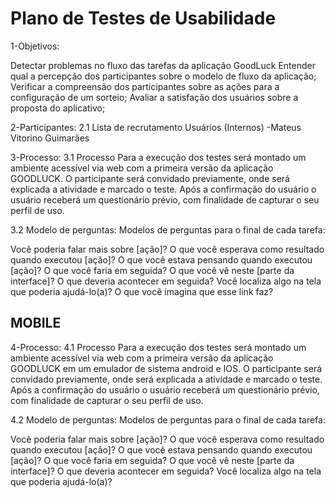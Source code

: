 # Plano de Testes de Usabilidade

1-Objetivos:

Detectar problemas no fluxo das tarefas da aplicação GoodLuck
Entender qual a percepção dos participantes sobre o modelo de fluxo da aplicação;
Verificar a compreensão dos participantes sobre as ações para a configuração de um sorteio;
Avaliar a satisfação dos usuários sobre a proposta do aplicativo;


2-Participantes:
2.1 Lista de recrutamento
Usuários (Internos)
-Mateus Vitorino Guimarães


3-Processo:
3.1 Processo
Para a execução dos testes será montado um ambiente acessível via web com a primeira versão da aplicação GOODLUCK.
O participante será convidado previamente, onde será explicada a atividade e marcado o teste. Após a confirmação do usuário o usuário receberá um questionário prévio, com finalidade de capturar o seu perfil de uso.

3.2 Modelo de perguntas:
Modelos de perguntas para o final de cada tarefa:

Você poderia falar mais sobre [ação]?
O que você esperava como resultado quando executou [ação]?
O que você estava pensando quando executou [ação]?
O que você faria em seguida?
O que você vê neste [parte da interface]?
O que deveria acontecer em seguida?
Você localiza algo na tela que poderia ajudá-lo(a)?
O que você imagina que esse link faz?

## MOBILE
4-Processo:
4.1 Processo
Para a execução dos testes será montado um ambiente acessível via web com a primeira versão da aplicação GOODLUCK em um emulador de sistema android e IOS.
O participante será convidado previamente, onde será explicada a atividade e marcado o teste. Após a confirmação do usuário o usuário receberá um questionário prévio, com finalidade de capturar o seu perfil de uso.

4.2 Modelo de perguntas:
Modelos de perguntas para o final de cada tarefa:

Você poderia falar mais sobre [ação]?
O que você esperava como resultado quando executou [ação]?
O que você estava pensando quando executou [ação]?
O que você faria em seguida?
O que você vê neste [parte da interface]?
O que deveria acontecer em seguida?
Você localiza algo na tela que poderia ajudá-lo(a)?
